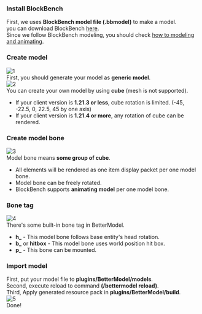 ### Install BlockBench
First, we uses **BlockBench model file (.bbmodel)** to make a model.  
you can download BlockBench [here](https://www.blockbench.net/downloads).  
Since we follow BlockBench modeling, you should check [how to modeling and animating](https://www.blockbench.net/wiki/guides/bedrock-modeling).

### Create model
![1](https://github.com/user-attachments/assets/d183a96a-b644-4be4-af52-3f2fb5e06ead)  
First, you should generate your model as **generic model**.  
![2](https://github.com/user-attachments/assets/711cb24f-7fba-4687-8ee3-a54195835388)  
You can create your own model by using **cube** (mesh is not supported).

- If your client version is **1.21.3 or less**, cube rotation is limited. (-45, -22.5, 0, 22.5, 45 by one axis)
- If your client version is **1.21.4 or more**, any rotation of cube can be rendered.

### Create model bone
![3](https://github.com/user-attachments/assets/53dfce65-edea-412f-b770-33782885800f)  
Model bone means **some group of cube**.
- All elements will be rendered as one item display packet per one model bone.
- Model bone can be freely rotated.
- BlockBench supports **animating model** per one model bone.

### Bone tag
![4](https://github.com/user-attachments/assets/2d315f38-cef9-4e3f-b896-3ba5cd093502)  
There's some built-in bone tag in BetterModel.

- **h_** - This model bone follows base entity's head rotation.
- **b_** or **hitbox** - This model bone uses world position hit box.
- **p_** - This bone can be mounted.

### Import model
First, put your model file to **plugins/BetterModel/models**.  
Second, execute reload to command **(/bettermodel reload)**.  
Third, Apply generated resource pack in **plugins/BetterModel/build**.  
![5](https://github.com/user-attachments/assets/26e79e42-d2af-42db-b068-983aefafebc7)  
Done!
